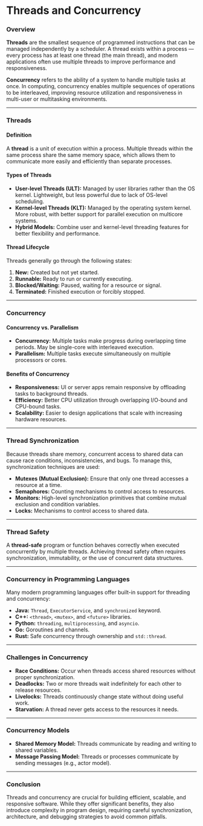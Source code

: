 # Threads and Concurrency

### **Overview**

**Threads** are the smallest sequence of programmed instructions that can be managed independently by a scheduler. A thread exists within a process — every process has at least one thread (the main thread), and modern applications often use multiple threads to improve performance and responsiveness.

**Concurrency** refers to the ability of a system to handle multiple tasks at once. In computing, concurrency enables multiple sequences of operations to be interleaved, improving resource utilization and responsiveness in multi-user or multitasking environments.

***

### **Threads**

#### **Definition**

A **thread** is a unit of execution within a process. Multiple threads within the same process share the same memory space, which allows them to communicate more easily and efficiently than separate processes.

#### **Types of Threads**

* **User-level Threads (ULT):** Managed by user libraries rather than the OS kernel. Lightweight, but less powerful due to lack of OS-level scheduling.
* **Kernel-level Threads (KLT):** Managed by the operating system kernel. More robust, with better support for parallel execution on multicore systems.
* **Hybrid Models:** Combine user and kernel-level threading features for better flexibility and performance.

#### **Thread Lifecycle**

Threads generally go through the following states:

1. **New:** Created but not yet started.
2. **Runnable:** Ready to run or currently executing.
3. **Blocked/Waiting:** Paused, waiting for a resource or signal.
4. **Terminated:** Finished execution or forcibly stopped.

***

### **Concurrency**

#### **Concurrency vs. Parallelism**

* **Concurrency:** Multiple tasks make progress during overlapping time periods. May be single-core with interleaved execution.
* **Parallelism:** Multiple tasks execute simultaneously on multiple processors or cores.

#### **Benefits of Concurrency**

* **Responsiveness:** UI or server apps remain responsive by offloading tasks to background threads.
* **Efficiency:** Better CPU utilization through overlapping I/O-bound and CPU-bound tasks.
* **Scalability:** Easier to design applications that scale with increasing hardware resources.

***

### **Thread Synchronization**

Because threads share memory, concurrent access to shared data can cause race conditions, inconsistencies, and bugs. To manage this, synchronization techniques are used:

* **Mutexes (Mutual Exclusion):** Ensure that only one thread accesses a resource at a time.
* **Semaphores:** Counting mechanisms to control access to resources.
* **Monitors:** High-level synchronization primitives that combine mutual exclusion and condition variables.
* **Locks:** Mechanisms to control access to shared data.

***

### **Thread Safety**

A **thread-safe** program or function behaves correctly when executed concurrently by multiple threads. Achieving thread safety often requires synchronization, immutability, or the use of concurrent data structures.

***

### **Concurrency in Programming Languages**

Many modern programming languages offer built-in support for threading and concurrency:

* **Java:** `Thread`, `ExecutorService`, and `synchronized` keyword.
* **C++:** `<thread>`, `<mutex>`, and `<future>` libraries.
* **Python:** `threading`, `multiprocessing`, and `asyncio`.
* **Go:** Goroutines and channels.
* **Rust:** Safe concurrency through ownership and `std::thread`.

***

### **Challenges in Concurrency**

* **Race Conditions:** Occur when threads access shared resources without proper synchronization.
* **Deadlocks:** Two or more threads wait indefinitely for each other to release resources.
* **Livelocks:** Threads continuously change state without doing useful work.
* **Starvation:** A thread never gets access to the resources it needs.

***

### **Concurrency Models**

* **Shared Memory Model:** Threads communicate by reading and writing to shared variables.
* **Message Passing Model:** Threads or processes communicate by sending messages (e.g., actor model).

***

### **Conclusion**

Threads and concurrency are crucial for building efficient, scalable, and responsive software. While they offer significant benefits, they also introduce complexity in program design, requiring careful synchronization, architecture, and debugging strategies to avoid common pitfalls.
